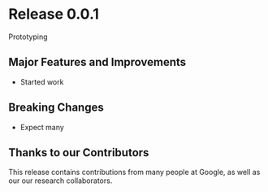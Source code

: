 # Release 0.0.1

Prototyping

## Major Features and Improvements

* Started work

## Breaking Changes

* Expect many


## Thanks to our Contributors

This release contains contributions from many people at Google, as well as our
our research collaborators.
